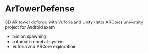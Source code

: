 # ArTowerDefense
3D AR tower defense with Vuforia and Unity (later ARCore)
university project for Android exam
- minion spawning
- automatic combat system
- Vuforia and ARCore exploration
